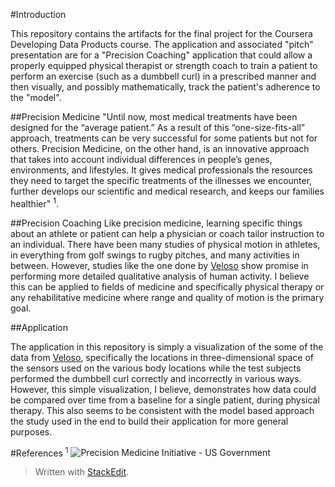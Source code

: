 #Introduction

This repository contains the artifacts for the final project for the Coursera Developing Data Products course.  The application and associated "pitch" presentation are for a "Precision Coaching" application that could allow a properly equipped physical therapist or strength coach to train a patient to perform an exercise (such as a dumbbell curl) in a prescribed manner and then visually, and possibly mathematically, track the patient's adherence to the "model".

##Precision Medicine
"Until now, most medical treatments have been designed for the “average patient.” As a result of this “one-size-fits-all” approach, treatments can be very successful for some patients but not for others. Precision Medicine, on the other hand, is an innovative approach that takes into account individual differences in people’s genes, environments, and lifestyles. It gives medical professionals the resources they need to target the specific treatments of the illnesses we encounter, further develops our scientific and medical research, and keeps our families healthier" <sup>1</sup>.

##Precision Coaching
Like precision medicine, learning specific things about an athlete or patient can help a physician or coach tailor instruction to an individual.  There have been many studies of physical motion in athletes, in everything from golf swings to rugby pitches, and many activities in between.  However, studies like the one done by [Veloso](http://groupware.les.inf.puc-rio.br/work.jsf?p1=11201) show promise in performing more detailed qualitative analysis of human activity.  I believe this can be applied to fields of medicine and specifically physical therapy or any rehabilitative medicine where range and quality of motion is the primary goal.

##Application

The application in this repository is simply a visualization of the some of the data from [Veloso](http://groupware.les.inf.puc-rio.br/work.jsf?p1=11201), specifically the locations in three-dimensional space of the sensors used on the various body locations while the test subjects performed the dumbbell curl correctly and incorrectly in various ways.  However, this simple visualization, I believe, demonstrates how data could be compared over time from a baseline for a single patient, during physical therapy.   This also seems to be consistent with the model based approach the study used in the end to build their application for more general purposes.


#References
<sup>1</sup> ![Precision Medicine Initiative - US Government](https://obamawhitehouse.archives.gov/precision-medicine)

> Written with [StackEdit](https://stackedit.io/).